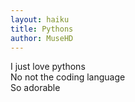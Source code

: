 ```yaml
---
layout: haiku
title: Pythons
author: MuseHD
---
```


I just love pythons<br>
No not the coding language<br>
So adorable<br>
